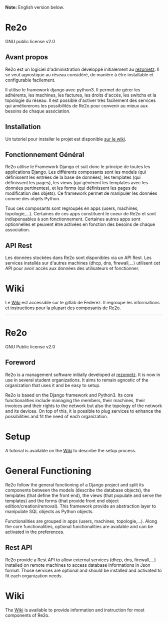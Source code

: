 **Note:** English version below.

# Re2o

GNU public license v2.0

## Avant propos 

Re2o est un logiciel d'administration développé initialement au [rezometz](https://www.rezometz.org/). Il
se veut agnostique au réseau considéré, de manière à être installable et configurable facilement.

Il utilise le framework django avec python3. Il permet de gérer les adhérents, 
les machines, les factures, les droits d'accès, les switchs et la topologie du 
réseau.
Il est possible d'activer très facilement des services qui améliorerons les possibilités de Re2o pour convenir au mieux aux besoins de chaque association.

## Installation

Un tutoriel pour installer le projet est disponible [sur le wiki](https://gitlab.federez.net/federez/re2o/wikis/User%20Documentation/Quick%20Start).

## Fonctionnement Général

Re2o utilise le Framework Django et suit donc le principe de toutes les applications Django. Les différents composants sont les models (qui définissent les entrées de la base de données), les templates (qui définissent les pages), les views (qui génèrent les templates avec les données pertinentes), et les forms (qui définissent les pages de modification des objets). Ce framework permet de manipuler les données comme des objets Python. 

Tous ces composants sont regroupés en apps (users, machines, topologie,...). Certaines de ces apps constituent le coeur de Re2o et sont indispensables à son fonctionnement. Certaines autres apps sont optionnelles et peuvent être activées en fonction des besoins de chaque association.

## API Rest

Les données stockées dans Re2o sont disponibles via un API Rest. Les services installés sur d'autres machines (dhcp, dns, firewall,...) utilisent cet API pour avoir accès aux données des utilisateurs et fonctionner.

# Wiki

Le [Wiki](https://gitlab.federez.net/federez/re2o/-/wikis/home) est accessible sur le gitlab de Federez. Il regroupe les informations et instructions pour la plupart des composants de Re2o.

----

# Re2o

GNU Public license v2.0

## Foreword

Re2o is a management software initially developed at [rezometz](https://www.rezometz.org/). It is now in use in several student organizations. It aims to remain agnostic of the organization that uses it and be easy to setup.

Re2o is based on the Django framework and Python3. Its core functionalities include managing the members, their machines, their invoices and their rights to the network but also the topology of the network and its devices.
On top of this, it is possible to plug services to enhance the possibilities and fit the need of each organization.

# Setup

A tutorial is available on the [Wiki](https://gitlab.federez.net/federez/re2o/wikis/User%20Documentation/Quick%20Start) to describe the setup process.

# General Functioning

Re2o follow the general functioning of a Django project and split its components between the models (describe the database objects), the templates (that define the front end), the views (that populate and serve the templates) and the forms (that provide front end object edition/creation/removal). This framework provide an abstraction layer to manipulate SQL objects as Python objects.

Functionalities are grouped in apps (users, machines, topologie,...). Along the core functionalities, optional functionalities are available and can be activated in the preferences.

## Rest API

Re2o provide a Rest API to allow external services (dhcp, dns, firewall,...) installed on remote machines to access database informations in Json format. Those services are optional and should be installed and activated to fit each organization needs.

# Wiki

The [Wiki](https://gitlab.federez.net/federez/re2o/-/wikis/home) is available to provide information and instruction for most components of Re2o.
